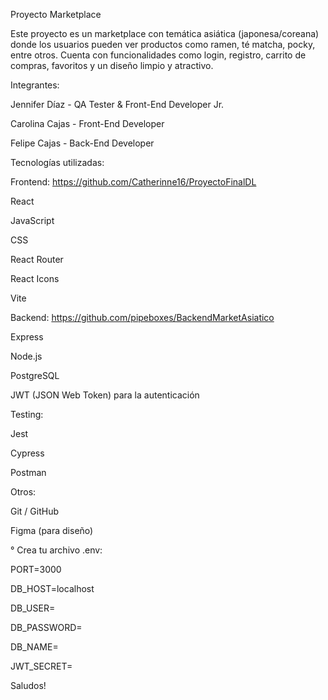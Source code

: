 Proyecto Marketplace

Este proyecto es un marketplace con temática asiática (japonesa/coreana) donde los usuarios pueden ver productos como ramen, té matcha, pocky, entre otros. Cuenta con funcionalidades como login, registro, carrito de compras, favoritos y un diseño limpio y atractivo.

Integrantes:

Jennifer Díaz - QA Tester & Front-End Developer Jr.

Carolina Cajas - Front-End Developer

Felipe Cajas - Back-End Developer

Tecnologías utilizadas:

Frontend: https://github.com/Catherinne16/ProyectoFinalDL

React

JavaScript

CSS

React Router

React Icons

Vite

Backend:  https://github.com/pipeboxes/BackendMarketAsiatico

Express

Node.js

PostgreSQL

JWT (JSON Web Token) para la autenticación


Testing:

Jest

Cypress

Postman

Otros:

Git / GitHub

Figma (para diseño)

° Crea tu archivo .env:

PORT=3000

DB_HOST=localhost

DB_USER=

DB_PASSWORD=

DB_NAME=

JWT_SECRET=


Saludos!
